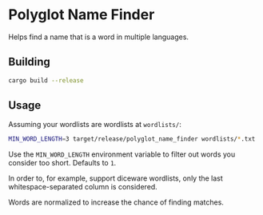 # Polyglot Name Finder

Helps find a name that is a word in multiple languages.

## Building

```sh
cargo build --release
```

## Usage

Assuming your wordlists are wordlists at `wordlists/`:

```sh
MIN_WORD_LENGTH=3 target/release/polyglot_name_finder wordlists/*.txt
```

Use the `MIN_WORD_LENGTH` environment variable to filter out words you consider too short. Defaults to `1`.

In order to, for example, support diceware wordlists, only the last whitespace-separated column is considered.

Words are normalized to increase the chance of finding matches.
